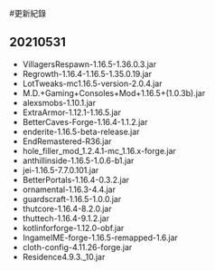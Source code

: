 #更新紀錄
## 20210531
* VillagersRespawn-1.16.5-1.36.0.3.jar
* Regrowth-1.16.4-1.16.5-1.35.0.19.jar
* LotTweaks-mc1.16.5-version-2.0.4.jar
* M.D.+Gaming+Consoles+Mod+1.16.5+(1.0.3b).jar
* alexsmobs-1.10.1.jar
* ExtraArmor-1.12.1-1.16.5.jar
* BetterCaves-Forge-1.16.4-1.1.2.jar
* enderite-1.16.5-beta-release.jar
* EndRemastered-R36.jar
* hole_filler_mod_1.2.4.1-mc_1.16.x-forge.jar
* anthillinside-1.16.5-1.0.6-b1.jar
* jei-1.16.5-7.7.0.101.jar
* BetterPortals-1.16.4-0.3.2.jar
* ornamental-1.16.3-4.4.jar
* guardscraft-1.16.5-1.0.0.jar
* thutcore-1.16.4-8.2.0.jar
* thuttech-1.16.4-9.1.2.jar
* kotlinforforge-1.12.0-obf.jar
* IngameIME-forge-1.16.5-remapped-1.6.jar
* cloth-config-4.11.26-forge.jar
* Residence4.9.3._10.jar
